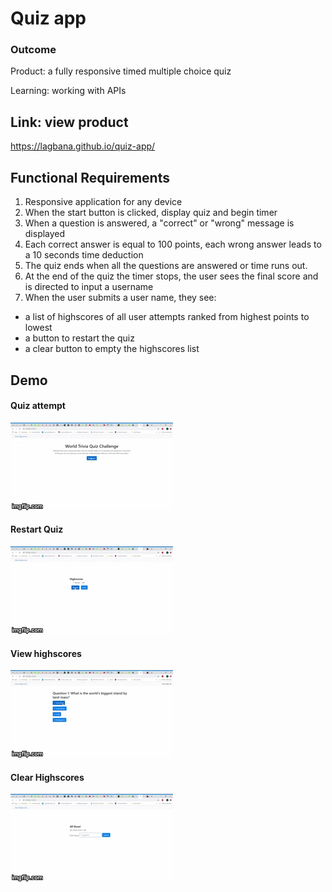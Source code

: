 # Quiz app

### Outcome
Product: a fully responsive timed multiple choice quiz

Learning: working with APIs

## Link: view product
https://lagbana.github.io/quiz-app/



## Functional Requirements
1. Responsive application for any device
2. When the start button is clicked, display quiz and begin timer
3. When a question is answered, a "correct" or "wrong" message is displayed
4. Each correct answer is equal to 100 points, each wrong answer leads to a 10 seconds time deduction
5. The quiz ends when all the questions are answered or time runs out.
6. At the end of the quiz the timer stops, the user sees the final score and is directed to input a username
7. When the user submits a user name, they see:
- a list of highscores of all user attempts ranked from highest points to lowest
- a button to restart the quiz
- a clear button to empty the highscores list


## Demo

#### Quiz attempt
![Quiz-Attempt](resources/Quiz%20Attempt.gif)

#### Restart Quiz
![Restart-Quiz](/resources/Quiz%20Restart.gif)

#### View highscores
![View-Highscores](/resources/Quiz%20View%20Highscores.gif)

#### Clear Highscores
![Clear-Scores](/resources/Quiz%20Clear.gif)
